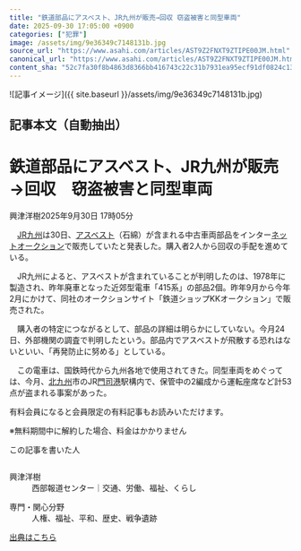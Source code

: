 ```yaml
---
title: "鉄道部品にアスベスト、JR九州が販売→回収 窃盗被害と同型車両"
date: 2025-09-30 17:05:00 +0900
categories: ["犯罪"]
image: /assets/img/9e36349c7148131b.jpg
source_url: "https://www.asahi.com/articles/AST9Z2FNXT9ZTIPE00JM.html"
canonical_url: "https://www.asahi.com/articles/AST9Z2FNXT9ZTIPE00JM.html"
content_sha: "52c7fa30f8b4863d8366bb416743c22c31b7931ea95ecf91df0824c138e795fe"
---
```


![記事イメージ]({{ site.baseurl }}/assets/img/9e36349c7148131b.jpg)

## 記事本文（自動抽出）
<div><main role="main" id="main"><p></p><div class="y_Qv3"><h1>鉄道部品にアスベスト、JR九州が販売→回収　窃盗被害と同型車両</h1><p class="mhPng"><span class="H8KYB">興津洋樹</span><span class="UDj4P"><time datetime="2025-09-30T08:05:00.000Z">2025年9月30日 17時05分</time></span></p></div><p id="gsm_above_SnsUtilityArea"></p><p x-component-name="CommentHeadline" x-component-data='{"commentCount":0,"commentators":[],"mode":"pc"}'></p><div class="nfyQp"><p>　<a href="//www.asahi.com/topics/word/%EF%BC%AA%EF%BC%B2%E4%B9%9D%E5%B7%9E.html" title="JR九州 のトピックスを開く" class="eWgMZ">JR九州</a>は30日、<a href="//www.asahi.com/topics/word/%E3%82%A2%E3%82%B9%E3%83%99%E3%82%B9%E3%83%88.html" title="アスベスト のトピックスを開く" class="eWgMZ">アスベスト</a>（石綿）が含まれる中古車両部品をインター<a href="//www.asahi.com/topics/word/%E3%83%8D%E3%83%83%E3%83%88%E3%82%AA%E3%83%BC%E3%82%AF%E3%82%B7%E3%83%A7%E3%83%B3.html" title="ネットオークション のトピックスを開く" class="eWgMZ">ネットオークション</a>で販売していたと発表した。購入者2人から回収の手配を進めている。</p><p>　JR九州によると、アスベストが含まれていることが判明したのは、1978年に製造され、昨年廃車となった近郊型電車「415系」の部品2個。昨年9月から今年2月にかけて、同社のオークションサイト「鉄道ショップKKオークション」で販売された。</p><p>　購入者の特定につながるとして、部品の詳細は明らかにしていない。今月24日、外部機関の調査で判明したという。部品内でアスベストが飛散する恐れはないといい、「再発防止に努める」としている。</p><p>　この電車は、国鉄時代から九州各地で使用されてきた。同型車両をめぐっては、今月、<a href="//www.asahi.com/topics/word/%E5%8C%97%E4%B9%9D%E5%B7%9E.html" title="北九州 のトピックスを開く" class="eWgMZ">北九州</a>市のJR<a href="//www.asahi.com/topics/word/%E9%96%80%E5%8F%B8%E6%B8%AF.html" title="門司港 のトピックスを開く" class="eWgMZ">門司港</a>駅構内で、保管中の2編成から運転座席など計53点が盗まれる事案があった。</p><p id="_gtm_LastLine"></p></div><p></p><div class="NbZMW"><div class="PxAm1"><p>有料会員になると会員限定の<span>有料記事もお読みいただけます。</span></p></div><p class="eQShK">※無料期間中に解約した場合、料金はかかりません</p></div><div x-component-name="WriterProfile" x-component-data='{"writerProfile":{"writerProfileList":[{"name":"興津洋樹","code":"7b2fab7c581f761861eb839edf4c9a4a58f93c8b07c2c4e3132c922dea04ff89","department":"西部報道センター","role":"交通、労働、福祉、くらし","specialtyAndInterest":"人権、福祉、平和、歴史、戦争遺跡","isFollowed":false,"introduction":"おきつ・ひろき　1991年福岡市生まれ。2014年朝日新聞社入社。横浜、京都、東京、北九州を経て25年から福岡勤務。地元九州から、優しい世の中になるための手助けとなるような記事を書いていきたいです。","iconImageUrl":"https://profile-image.kraken.asahi.com/7b2fab7c581f761861eb839edf4c9a4a58f93c8b07c2c4e3132c922dea04ff89","canSendFanLetter":false}],"isWriterFollowAvailableMember":false},"isFreeArea":true}'><div id="writerProfile" class="yT62y"><p class="FPrYd">この記事を書いた人</p><div class="jdPPS"><div class="zRkIz"><a href="/reporter-bio/7b2fab7c581f761861eb839edf4c9a4a58f93c8b07c2c4e3132c922dea04ff89?iref=article_reporter_profile" class="CES5K"></a><div class="iKuvI"><figure class="BKNFc"><img src="https://profile-image.kraken.asahi.com/7b2fab7c581f761861eb839edf4c9a4a58f93c8b07c2c4e3132c922dea04ff89" alt></figure><dl class="WptL0"><dt>興津洋樹</dt><dd>西部報道センター｜交通、労働、福祉、くらし</dd></dl></div><dl class="PXedm"><dt>専門・関心分野</dt><dd>人権、福祉、平和、歴史、戦争遺跡</dd></dl></div></div></div></div><p x-component-name="ArticleCommentList" x-component-data='{"commentCount":0,"commentList":[],"shareUrlBase":"https://www.asahi.com/articles/AST9Z2FNXT9ZTIPE00JM.html","articleId":"AST9Z2FNXT9ZTIPE00JM","commentIdParam":"","equalCommentIdIndex":-1,"isAuthorized":true,"isFreePlan":false,"isPaidMember":false,"isPresent":false,"isHazard":false,"freeUrlBase":"//www.asahi.com","digitalUrlBase":"//digital.asahi.com"}'></p></main></div>

[出典はこちら](https://www.asahi.com/articles/AST9Z2FNXT9ZTIPE00JM.html)
